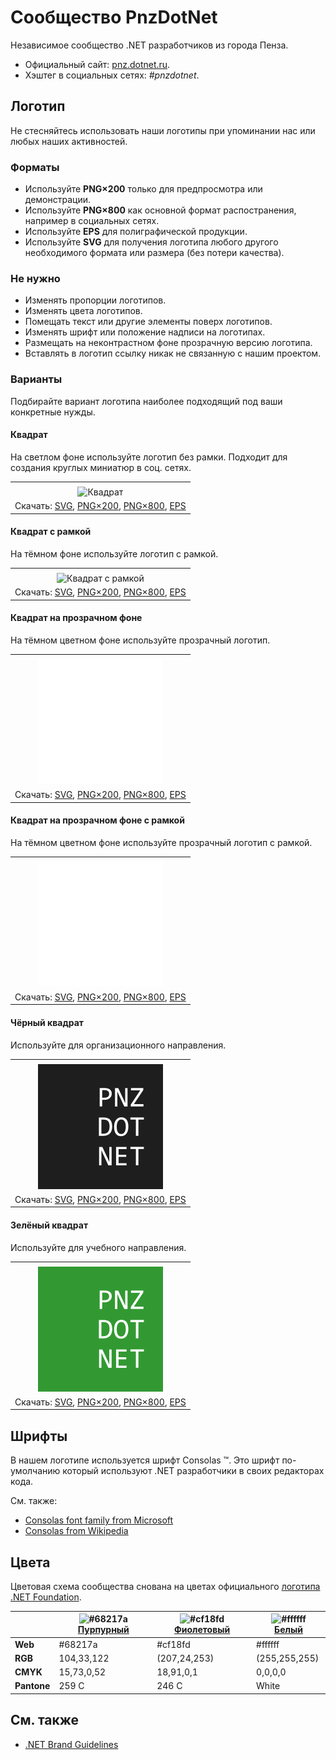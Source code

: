 ﻿# Сообщество PnzDotNet

Независимое сообщество .NET разработчиков из города Пенза.

- Официальный сайт: [pnz.dotnet.ru](https://pnz.dotnet.ru/).
- Хэштег в социальных сетях: _#pnzdotnet_.

## Логотип

Не стесняйтесь использовать наши логотипы при упоминании нас или любых наших активностей.

### Форматы

- Используйте **PNG×200** только для предпросмотра или демонстрации.
- Используйте **PNG×800** как основной формат распостранения, например в социальных сетях.
- Используйте **EPS** для полиграфической продукции.
- Используйте **SVG** для получения логотипа любого другого необходимого формата или размера (без потери качества).

### Не нужно

- Изменять пропорции логотипов.
- Изменять цвета логотипов.
- Помещать текст или другие элементы поверх логотипов.
- Изменять шрифт или положение надписи на логотипах.
- Размещать на неконтрастном фоне прозрачную версию логотипа.
- Вставлять в логотип ссылку никак не связанную с нашим проектом.

### Варианты

Подбирайте вариант логотипа наиболее подходящий под ваши конкретные нужды.

#### Квадрат

На светлом фоне используйте логотип без рамки. Подходит для создания круглых миниатюр в соц. сетях.

|       |
| :---: |
|       |
| ![Квадрат](pnzdotnet-logo-squared-200.png) |
| Скачать: [SVG](https://raw.githubusercontent.com/DotNetRu/BrandBook/master/Logo/Pnz/pnzdotnet-logo-squared.svg), [PNG×200](https://raw.githubusercontent.com/DotNetRu/BrandBook/master/Logo/Pnz/pnzdotnet-logo-squared-200.png), [PNG×800](https://raw.githubusercontent.com/DotNetRu/BrandBook/master/Logo/Pnz/pnzdotnet-logo-squared-800.png), [EPS](https://raw.githubusercontent.com/DotNetRu/BrandBook/master/Logo/Pnz/pnzdotnet-logo-squared.eps) |

#### Квадрат с рамкой

На тёмном фоне используйте логотип с рамкой.

|       |
| :---: |
|       |
| ![Квадрат с рамкой](pnzdotnet-logo-squared-bordered-200.png) |
| Скачать: [SVG](https://raw.githubusercontent.com/DotNetRu/BrandBook/master/Logo/Pnz/pnzdotnet-logo-squared-bordered.svg), [PNG×200](https://raw.githubusercontent.com/DotNetRu/BrandBook/master/Logo/Pnz/pnzdotnet-logo-squared-bordered-200.png), [PNG×800](https://raw.githubusercontent.com/DotNetRu/BrandBook/master/Logo/Pnz/pnzdotnet-logo-squared-bordered-800.png), [EPS](https://raw.githubusercontent.com/DotNetRu/BrandBook/master/Logo/Pnz/pnzdotnet-logo-squared-bordered.eps) |

#### Квадрат на прозрачном фоне

На тёмном цветном фоне используйте прозрачный логотип.

|       |
| :---: |
|       |
| ![Квадрат на прозрачном фоне](pnzdotnet-logo-squared-white-200.png) |
| Скачать: [SVG](https://raw.githubusercontent.com/DotNetRu/BrandBook/master/Logo/Pnz/pnzdotnet-logo-squared-white.svg), [PNG×200](https://raw.githubusercontent.com/DotNetRu/BrandBook/master/Logo/Pnz/pnzdotnet-logo-squared-white-200.png), [PNG×800](https://raw.githubusercontent.com/DotNetRu/BrandBook/master/Logo/Pnz/pnzdotnet-logo-squared-white-800.png), [EPS](https://raw.githubusercontent.com/DotNetRu/BrandBook/master/Logo/Pnz/pnzdotnet-logo-squared-white.eps) |

#### Квадрат на прозрачном фоне с рамкой

На тёмном цветном фоне используйте прозрачный логотип с рамкой.

|       |
| :---: |
|       |
| ![Квадрат на прозрачном фоне с рамкой](pnzdotnet-logo-squared-white-bordered-200.png) |
| Скачать: [SVG](https://raw.githubusercontent.com/DotNetRu/BrandBook/master/Logo/Pnz/pnzdotnet-logo-squared-white-bordered.svg), [PNG×200](https://raw.githubusercontent.com/DotNetRu/BrandBook/master/Logo/Pnz/pnzdotnet-logo-squared-white-bordered-200.png), [PNG×800](https://raw.githubusercontent.com/DotNetRu/BrandBook/master/Logo/Pnz/pnzdotnet-logo-squared-white-bordered-800.png), [EPS](https://raw.githubusercontent.com/DotNetRu/BrandBook/master/Logo/Pnz/pnzdotnet-logo-squared-white-bordered.eps) |

#### Чёрный квадрат

Используйте для организационного направления.

|       |
| :---: |
|       |
| ![Чёрный квадрат](pnzdotnet-logo-squared-black-200.png) |
| Скачать: [SVG](https://raw.githubusercontent.com/DotNetRu/BrandBook/master/Logo/Pnz/pnzdotnet-logo-squared-black.svg), [PNG×200](https://raw.githubusercontent.com/DotNetRu/BrandBook/master/Logo/Pnz/pnzdotnet-logo-squared-black-200.png), [PNG×800](https://raw.githubusercontent.com/DotNetRu/BrandBook/master/Logo/Pnz/pnzdotnet-logo-squared-black-800.png), [EPS](https://raw.githubusercontent.com/DotNetRu/BrandBook/master/Logo/Pnz/pnzdotnet-logo-squared-black.eps) |

#### Зелёный квадрат

Используйте для учебного направления.

|       |
| :---: |
|       |
| ![Зелёный квадрат](pnzdotnet-logo-squared-green-200.png) |
| Скачать: [SVG](https://raw.githubusercontent.com/DotNetRu/BrandBook/master/Logo/Pnz/pnzdotnet-logo-squared-green.svg), [PNG×200](https://raw.githubusercontent.com/DotNetRu/BrandBook/master/Logo/Pnz/pnzdotnet-logo-squared-green-200.png), [PNG×800](https://raw.githubusercontent.com/DotNetRu/BrandBook/master/Logo/Pnz/pnzdotnet-logo-squared-green-800.png), [EPS](https://raw.githubusercontent.com/DotNetRu/BrandBook/master/Logo/Pnz/pnzdotnet-logo-squared-green.eps) |

## Шрифты

В нашем логотипе используется шрифт Consolas ™. Это шрифт по-умолчанию который используют .NET разработчики в своих редакторах кода.

См. также:

- [Consolas font family from Microsoft](https://docs.microsoft.com/en-us/typography/font-list/consolas)
- [Consolas from Wikipedia](https://en.wikipedia.org/wiki/Consolas)

## Цвета

Цветовая схема сообщества снована на цветах официального [логотипа .NET Foundation](https://github.com/dotnet/swag/tree/master/logo).

|             | ![#68217a](https://placehold.it/15/68217a/ffffff?text=+) [Пурпурный](https://www.color-hex.com/color/68217a) | ![#cf18fd](https://placehold.it/15/cf18fd/ffffff?text=+) [Фиолетовый](https://www.color-hex.com/color/cf18fd) | ![#ffffff](https://placehold.it/15/ffffff/ffffff?text=+) [Белый](https://www.color-hex.com/color/ffffff) |
| ----------- | ---------- | ------------ | ------------- |
| **Web**     | #68217a    | #cf18fd      | #ffffff       |
| **RGB**     | 104,33,122 | (207,24,253) | (255,255,255) |
| **CMYK**    | 15,73,0,52 | 18,91,0,1    | 0,0,0,0       |
| **Pantone** | 259 C      | 246 C        | White         |

## См. также

- [.NET Brand Guidelines](https://github.com/dotnet/brand)

